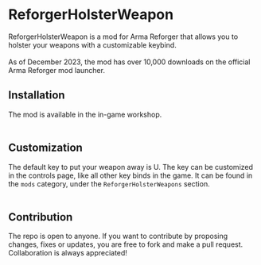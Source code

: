 # ReforgerHolsterWeapon
ReforgerHolsterWeapon is a mod for Arma Reforger that allows you to holster your weapons with a customizable keybind.  
&nbsp;  
As of December 2023, the mod has over 10,000 downloads on the official Arma Reforger mod launcher.
## Installation
The mod is available in the in-game workshop.  
&nbsp;
## Customization
The default key to put your weapon away is U. The key can be customized in the controls page, like all other key binds in the game.
It can be found in the `mods` category, under the `ReforgerHolsterWeapons` section.  
&nbsp;
## Contribution
The repo is open to anyone. If you want to contribute by proposing changes, fixes or updates, you are free to fork and make a pull request. Collaboration is always appreciated!  
  
